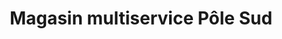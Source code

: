 ---
title: "Magasin multiservice Pôle Sud"
url: /saussines/magasin-multiservice-pole-sud/
shop: Lebensmittel
---